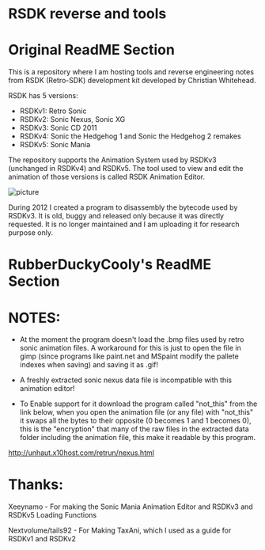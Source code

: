 # RSDK reverse and tools

# Original ReadME Section

This is a repository where I am hosting tools and reverse engineering notes from RSDK (Retro-SDK) development kit developed by Christian Whitehead.

RSDK has 5 versions:
* RSDKv1: Retro Sonic
* RSDKv2: Sonic Nexus, Sonic XG
* RSDKv3: Sonic CD 2011
* RSDKv4: Sonic the Hedgehog 1 and Sonic the Hedgehog 2 remakes
* RSDKv5: Sonic Mania

The repository supports the Animation System used by RSDKv3 (unchanged in RSDKv4) and RSDKv5. The tool used to view and edit the animation of those versions is called RSDK Animation Editor.

![picture](http://www.lucianociccariello.com/Content/images/portfolio/projects/rsdk1.png)

During 2012 I created a program to disassembly the bytecode used by RSDKv3. It is old, buggy and released only because it was directly requested. It is no longer maintained and I am uploading it for research purpose only.

# RubberDuckyCooly's ReadME Section

# NOTES:

- At the moment the program doesn't load the .bmp files used by retro sonic animation files. A workaround for this is just to open the file in gimp (since programs like paint.net and MSpaint modify the pallete indexes when saving) and saving it as .gif!

- A freshly extracted sonic nexus data file is incompatible with this animation editor! 

- To Enable support for it download the program called "not_this" from the link below, when you open the animation file (or any file) with "not_this" it swaps all the bytes to their opposite (0 becomes 1 and 1 becomes 0), this is the "encryption" that many of the raw files in the extracted data folder including the animation file, this make it readable by this program.

http://unhaut.x10host.com/retrun/nexus.html

# Thanks:
Xeeynamo - For making the Sonic Mania Animation Editor and RSDKv3 and RSDKv5 Loading Functions

Nextvolume/tails92 - For Making TaxAni, which I used as a guide for RSDKv1 and RSDKv2
